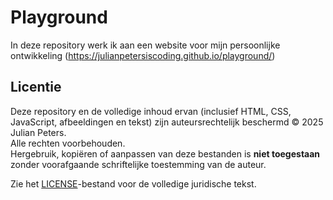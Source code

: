 # Playground

In deze repository werk ik aan een website voor mijn persoonlijke ontwikkeling (https://julianpetersiscoding.github.io/playground/)

## Licentie

Deze repository en de volledige inhoud ervan (inclusief HTML, CSS, JavaScript, afbeeldingen en tekst) zijn auteursrechtelijk beschermd © 2025 Julian Peters.  
Alle rechten voorbehouden.  
Hergebruik, kopiëren of aanpassen van deze bestanden is **niet toegestaan** zonder voorafgaande schriftelijke toestemming van de auteur.

Zie het [LICENSE](./LICENSE)-bestand voor de volledige juridische tekst.
